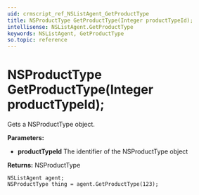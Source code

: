```yaml
---
uid: crmscript_ref_NSListAgent_GetProductType
title: NSProductType GetProductType(Integer productTypeId);
intellisense: NSListAgent.GetProductType
keywords: NSListAgent, GetProductType
so.topic: reference
---
```


# NSProductType GetProductType(Integer productTypeId);

Gets a NSProductType object.

**Parameters:**
 - **productTypeId** The identifier of the NSProductType object

**Returns:** NSProductType

```crmscript
NSListAgent agent;
NSProductType thing = agent.GetProductType(123);
```

